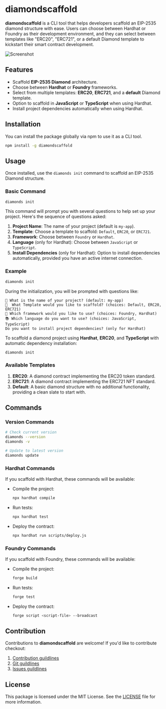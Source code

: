 # diamondscaffold

**diamondscaffold** is a CLI tool that helps developers scaffold an EIP-2535 diamond structure with ease. Users can choose between Hardhat or Foundry as their development environment, and they can select between templates like "ERC20", "ERC721", or a default Diamond template to kickstart their smart contract development.

![Screenshot](./image.png)

## Features

- Scaffold **EIP-2535 Diamond** architecture.
- Choose between **Hardhat** or **Foundry** frameworks.
- Select from multiple templates: **ERC20**, **ERC721**, and a **default** Diamond template.
- Option to scaffold in **JavaScript** or **TypeScript** when using Hardhat.
- Install project dependencies automatically when using Hardhat.

## Installation

You can install the package globally via npm to use it as a CLI tool.

```bash
npm install -g diamondscaffold
```

## Usage

Once installed, use the `diamonds init` command to scaffold an EIP-2535 Diamond structure.

### Basic Command

```bash
diamonds init
```

This command will prompt you with several questions to help set up your project. Here's the sequence of questions asked:

1. **Project Name**: The name of your project (default is `my-app`).
2. **Template**: Choose a template to scaffold: `Default`, `ERC20`, or `ERC721`.
3. **Framework**: Choose between `Foundry` or `Hardhat`.
4. **Language** (only for Hardhat): Choose between `JavaScript` or `TypeScript`.
5. **Install Dependencies** (only for Hardhat): Option to install dependencies automatically, provided you have an active internet connection.

### Example

```bash
diamonds init
```

During the initialization, you will be prompted with questions like:

```
📝 What is the name of your project? (default: my-app)
📑  What Template would you like to scaffold? (choices: Default, ERC20, ERC721)
🔧 Which framework would you like to use? (choices: Foundry, Hardhat)
📚 Which language do you want to use? (choices: JavaScript, TypeScript)
Do you want to install project dependencies? (only for Hardhat)
```

To scaffold a diamond project using **Hardhat**, **ERC20**, and **TypeScript** with automatic dependency installation:

```bash
diamonds init
```

### Available Templates

1. **ERC20**: A diamond contract implementing the ERC20 token standard.
2. **ERC721**: A diamond contract implementing the ERC721 NFT standard.
3. **Default**: A basic diamond structure with no additional functionality, providing a clean slate to start with.

## Commands

### Version Commands

```bash
# Check current version
diamonds --version
diamonds -v

# Update to latest version
diamonds update
```


### Hardhat Commands

If you scaffold with Hardhat, these commands will be available:

- Compile the project:

  ```bash
  npx hardhat compile
  ```

- Run tests:

  ```bash
  npx hardhat test
  ```

- Deploy the contract:
  ```bash
  npx hardhat run scripts/deploy.js
  ```

### Foundry Commands

If you scaffold with Foundry, these commands will be available:

- Compile the project:

  ```bash
  forge build
  ```

- Run tests:

  ```bash
  forge test
  ```

- Deploy the contract:
  ```bash
  forge script <script-file> --broadcast
  ```

## Contribution

Contributions to **diamondscaffold** are welcome! If you'd like to contribute checkout:

1. [Contribution guildlines](https://github.com/collinsadi/diamonds/blob/main/CONTRIBUTION_GUIDELINES.md)  
2. [Git guildlines](https://github.com/collinsadi/diamonds/blob/main/GIT_GUIDELINES.md)  
3. [Issues guildlines](https://github.com/collinsadi/diamonds/blob/main/ISSUES_GUIDELINES.md)  

## License

This package is licensed under the MIT License. See the [LICENSE](./LICENSE) file for more information.
